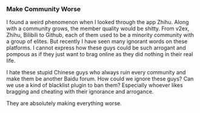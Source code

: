 ### Make Community Worse
I found a weird phenomenon when I looked through the app Zhihu. Along with a community grows, the member quality would be shitty. From v2ex, Zhihu, Bilibili to Github, each of them used to be a minority community with a group of elites. But recently I have seen many ignorant words on these platforms. I cannot express how these guys could be such arrogant and pompous as if they just want to brag online as they did nothing in their real life.

I hate these stupid Chinese guys who always ruin every community and make them be another Baidu forum. How could we ignore these guys? Can we use a kind of blacklist plugin to ban them? Especially whoever likes bragging and cheating with their ignorance and arrogance.

They are absolutely making everything worse.
